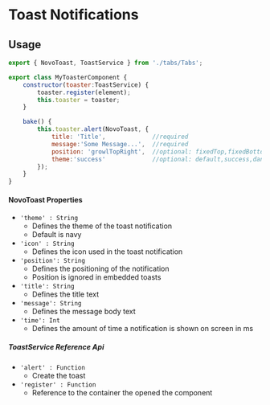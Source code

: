 # Toast Notifications

## Usage
```javascript
export { NovoToast, ToastService } from './tabs/Tabs';

export class MyToasterComponent {
    constructor(toaster:ToastService) {
        toaster.register(element);
        this.toaster = toaster;
    }

    bake() {
        this.toaster.alert(NovoToast, {
            title: 'Title',             //required
            message:'Some Message...',  //required
            position: 'growlTopRight',  //optional: fixedTop,fixedBottom,growlTopRight,growlTopLeft,growlBottomRight,growlBottomLeft
            theme:'success'             //optional: default,success,danger,info,warning
        });
    }
}
```
#### NovoToast Properties
- `'theme' : String`
    * Defines the theme of the toast notification
    * Default is navy
- `'icon' : String`
    * Defines the icon used in the toast notification
- `'position': String`
    * Defines the positioning of the notification
    * Position is ignored in embedded toasts
- `'title': String`
    * Defines the title text
- `'message': String`
    * Defines the message body text
- `'time': Int`
    * Defines the amount of time a notification is shown on screen in ms

##### ToastService Reference Api
- `'alert' : Function`
    * Create the toast
- `'register' : Function`
    * Reference to the container the opened the component
